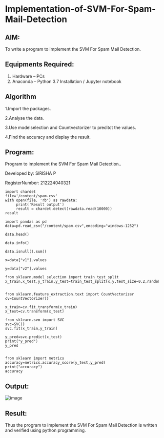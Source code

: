 # Implementation-of-SVM-For-Spam-Mail-Detection

## AIM:
To write a program to implement the SVM For Spam Mail Detection.

## Equipments Required:
1. Hardware – PCs
2. Anaconda – Python 3.7 Installation / Jupyter notebook

## Algorithm
1.Import the packages.

2.Analyse the data.

3.Use modelselection and Countvectorizer to preditct the values.

4.Find the accuracy and display the result.
## Program:
Program to implement the SVM For Spam Mail Detection..

Developed by: SIRISHA P

RegisterNumber: 212224040321 

```
import chardet
file='/content/spam.csv'
with open(file, 'rb') as rawdata:
     print('Result output')
     result = chardet.detect(rawdata.read(10000))
result

import pandas as pd
data=pd.read_csv("/content/spam.csv",encoding="windows-1252")

data.head()

data.info()

data.isnull().sum()

x=data["v1"].values

y=data["v2"].values

from sklearn.model_selection import train_test_split
x_train,x_test,y_train,y_test=train_test_split(x,y,test_size=0.2,random_state=0)


from sklearn.feature_extraction.text import CountVectorizer 
cv=CountVectorizer()

x_train=cv.fit_transform(x_train)
x_test=cv.transform(x_test)

from sklearn.svm import SVC
svc=SVC()
svc.fit(x_train,y_train)

y_pred=svc.predict(x_test)
print("y_pred")
y_pred


from sklearn import metrics
accuracy=metrics.accuracy_score(y_test,y_pred)
print("accuracy")
accuracy
```

## Output:

![image](https://github.com/user-attachments/assets/b9456cee-58fd-4aba-9404-7651de21cd9d)


## Result:
Thus the program to implement the SVM For Spam Mail Detection is written and verified using python programming.
